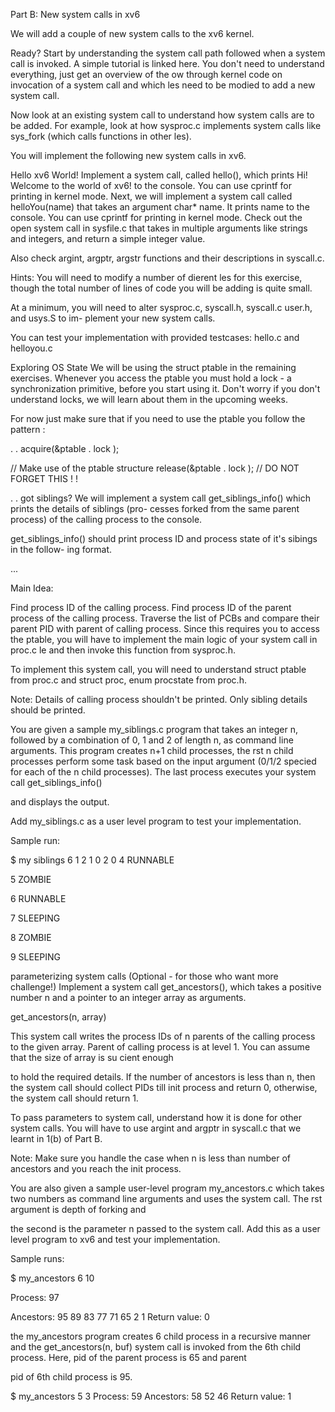 Part B: New system calls in xv6

We will add a couple of new system calls to the xv6 kernel.

Ready? Start by understanding the system call path followed when a system call is invoked. A simple tutorial is linked here. You don't need to understand everything, just get an overview of the ow through kernel code on invocation of a system call and which les need to be modied to add a new system call.

Now look at an existing system call to understand how system calls are to be added. For example, look at how sysproc.c implements system calls like sys_fork (which calls functions in other les).

You will implement the following new system calls in xv6.

Hello xv6 World!
Implement a system call, called hello(), which prints Hi! Welcome to the world of xv6! to the console. You can use cprintf for printing in kernel mode.
Next, we will implement a system call called helloYou(name) that takes an argument char* name. It prints name to the console. You can use cprintf for printing in kernel mode.
Check out the open system call in sysfile.c that takes in multiple arguments like strings and integers, and return a simple integer value.

Also check argint, argptr, argstr functions and their descriptions in syscall.c.

Hints: You will need to modify a number of dierent les for this exercise, though the total number of lines of code you will be adding is quite small.

At a minimum, you will need to alter sysproc.c, syscall.h, syscall.c user.h, and usys.S to im- plement your new system calls.

You can test your implementation with provided testcases: hello.c and helloyou.c

Exploring OS State
We will be using the struct ptable in the remaining exercises. Whenever you access the ptable you must hold a lock - a synchronization primitive, before you start using it. Don't worry if you don't understand locks, we will learn about them in the upcoming weeks.

For now just make sure that if you need to use the ptable you follow the pattern :

. .
acquire(&ptable . lock );

// Make use of the ptable structure release(&ptable . lock ); // DO NOT FORGET THIS ! !

. .
got siblings?
We will implement a system call get_siblings_info() which prints the details of siblings (pro- cesses forked from the same parent process) of the calling process to the console.

get_siblings_info() should print process ID and process state of it's sibings in the follow- ing format.

...

Main Idea:

Find process ID of the calling process.
Find process ID of the parent process of the calling process.
Traverse the list of PCBs and compare their parent PID with parent of calling process.
Since this requires you to access the ptable, you will have to implement the main logic of your system call in proc.c le and then invoke this function from sysproc.h.

To implement this system call, you will need to understand struct ptable from proc.c and struct proc, enum procstate from proc.h.

Note: Details of calling process shouldn't be printed. Only sibling details should be printed.

You are given a sample my_siblings.c program that takes an integer n, followed by a combination of 0, 1 and 2 of length n, as command line arguments. This program creates n+1 child processes, the rst n child processes perform some task based on the input argument (0/1/2 specied for each of the n child processes). The last process executes your system call get_siblings_info()

and displays the output.

Add my_siblings.c as a user level program to test your implementation.

Sample run:

$ my siblings 6 1 2 1 0 2 0 4 RUNNABLE

5 ZOMBIE

6 RUNNABLE

7 SLEEPING

8 ZOMBIE

9 SLEEPING

parameterizing system calls (Optional - for those who want more challenge!) Implement a system call get_ancestors(), which takes a positive number n and a pointer
to an integer array as arguments.

get_ancestors(n, array)

This system call writes the process IDs of n parents of the calling process to the given array. Parent of calling process is at level 1. You can assume that the size of array is su cient enough

to hold the required details. If the number of ancestors is less than n, then the system call should collect PIDs till init process and return 0, otherwise, the system call should return 1.

To pass parameters to system call, understand how it is done for other system calls. You will have to use argint and argptr in syscall.c that we learnt in 1(b) of Part B.

Note: Make sure you handle the case when n is less than number of ancestors and you reach the init process.

You are also given a sample user-level program my_ancestors.c which takes two numbers as command line arguments and uses the system call. The rst argument is depth of forking and

the second is the parameter n passed to the system call. Add this as a user level program to xv6 and test your implementation.

Sample runs:

$ my_ancestors 6 10

Process: 97

Ancestors: 95 89 83 77 71 65 2 1 Return value: 0

the my_ancestors program creates 6 child process in a recursive manner and the get_ancestors(n, buf) system call is invoked from the 6th child process. Here, pid of the parent process is 65 and parent

pid of 6th child process is 95.

$ my_ancestors 5 3 Process: 59 Ancestors: 58 52 46 Return value: 1
